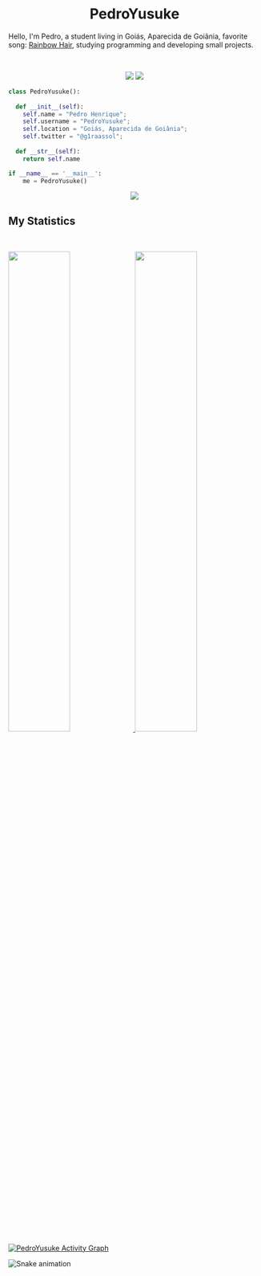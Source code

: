 <h1 align="center">
  <b>PedroYusuke</b>
</h1>

Hello, I'm Pedro, a student living in Goiás, Aparecida de Goiânia, favorite song:
<a href="https://www.youtube.com/watch?v=_WfBQBbaDZ4">Rainbow Hair</a>, 
studying programming and developing small projects.

<br>

<p>
<div align="center">
  <img src="https://img.shields.io/badge/-Java-98b982?style=for-the-badge&logo=java&logoColor=98b982&labelColor=282828">
  <img src="https://img.shields.io/badge/-Python-98b982?style=for-the-badge&logo=python&logoColor=98b982&labelColor=282828">
</div>
</p>

```python
class PedroYusuke():
    
  def __init__(self):
    self.name = "Pedro Henrique";
    self.username = "PedroYusuke";
    self.location = "Goiás, Aparecida de Goiânia";
    self.twitter = "@g1raassol";
  
  def __str__(self):
    return self.name

if __name__ == '__main__':
    me = PedroYusuke()
```

<div align="center">
  <a href="https://open.spotify.com/user/31vzxqncbvslztn4rv7hev6yy7qa">
    <img src="https://readme-spotify-tingz.vercel.app/api/now-playing">
  </a>
</div>

<!--
<div align="center">
  <a href="https://open.spotify.com/user/31vzxqncbvslztn4rv7hev6yy7qa">
    <img src="https://spotify-readme-theta-virid.vercel.app/api?scan=true&theme=dark" width="240px">
  </a>
</div>
-->

## My Statistics

<br/>
<p align="left">
  <a href="https://twitter.com/g1raassol">
  <img width="49.5%" src="https://github-readme-stats.vercel.app/api?username=PedroYusuke&show_icons=true&theme=gruvbox&hide_border=true" />
    <img width="49.5%" src="https://github-readme-streak-stats.herokuapp.com/?user=PedroYusuke&theme=gruvbox&hide_border=true" />
  </a>
</p>
<br>

[![PedroYusuke Activity Graph](https://activity-graph.herokuapp.com/graph?username=PedroYusuke&custom_title=PedroYusuke%20Contribution%20Graph&theme=gruvbox&bg_color=282828&hide_border=true&line=d1a01f&point=c58545)](https://twitter.com/g1raassol/)

  ![Snake animation](https://github.com/PedroYusuke/PedroYusuke/blob/output/github-contribution-grid-snake.svg)



